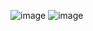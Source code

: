 ![image](https://github.com/user-attachments/assets/6c2d2c3c-d7e8-40af-977e-3809d0f283b5)
![image](https://github.com/user-attachments/assets/59b98353-6047-4269-84ab-2162c3cdbd97)

